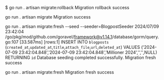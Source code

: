 $ go run . artisan migrate:rollback
Migration rollback success


go run . artisan migrate
Migration success


go run . artisan migrate:fresh --seed --seeder=BlogpostSeeder
2024/07/09 23:42:04 /go/pkg/mod/github.com/goravel/framework@v1.14.1/database/gorm/query.go:107
[33.587ms] [rows:1] INSERT INTO `blogposts` (`created_at`,`updated_at`,`title`,`attach_file`,`url`,`deleted_at`) VALUES ('2024-07-09 23:42:04.848','2024-07-09 23:42:04.848','Millioner 2024','','',NULL) RETURNING `id`
Database seeding completed successfully.
Migration fresh success


go run . artisan migrate:fresh
Migration fresh success